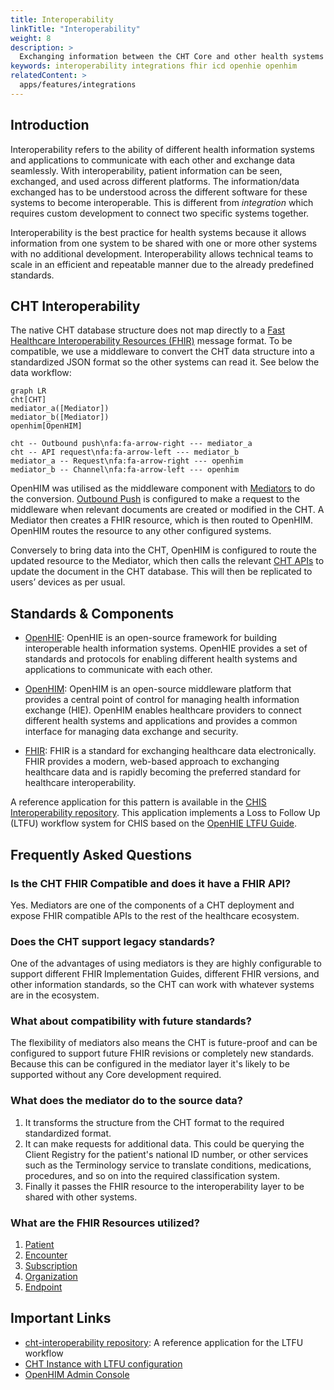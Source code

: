 ```yaml
---
title: Interoperability
linkTitle: "Interoperability"
weight: 8
description: >
  Exchanging information between the CHT Core and other health systems 
keywords: interoperability integrations fhir icd openhie openhim
relatedContent: >
  apps/features/integrations
---
```


## Introduction 

Interoperability refers to the ability of different health information systems and applications to communicate with each other and exchange data seamlessly. With interoperability, patient information can be seen, exchanged, and used across different platforms. The information/data exchanged has to be understood across the different software for these systems to become interoperable. This is different from _integration_ which requires custom development to connect two specific systems together.

Interoperability is the best practice for health systems because it allows information from one system to be shared with one or more other systems with no additional development. Interoperability allows technical teams to scale in an efficient and repeatable manner due to the already predefined standards. 

## CHT Interoperability

The native CHT database structure does not map directly to a [Fast Healthcare Interoperability Resources (FHIR)](http://www.hl7.org/fhir/) message format. To be compatible, we use a middleware to convert the CHT data structure into a standardized JSON format so the other systems can read it. See below the data workflow:

```mermaid
graph LR
cht[CHT]
mediator_a([Mediator])
mediator_b([Mediator])
openhim[OpenHIM]

cht -- Outbound push\nfa:fa-arrow-right --- mediator_a
cht -- API request\nfa:fa-arrow-left --- mediator_b
mediator_a -- Request\nfa:fa-arrow-right --- openhim
mediator_b -- Channel\nfa:fa-arrow-left --- openhim
```
OpenHIM was utilised as the middleware component with [Mediators](http://openhim.org/docs/configuration/mediators/) to do the conversion. [Outbound Push](https://docs.communityhealthtoolkit.org/apps/reference/app-settings/outbound/) is configured to make a request to the middleware when relevant documents are created or modified in the CHT. A Mediator then creates a FHIR resource, which is then routed to OpenHIM. OpenHIM routes the resource to any other configured systems.

Conversely to bring data into the CHT, OpenHIM is configured to route the updated resource to the Mediator, which then calls the relevant [CHT APIs](https://docs.communityhealthtoolkit.org/apps/reference/api/) to update the document in the CHT database. This will then be replicated to users’ devices as per usual.

## Standards & Components

- [OpenHIE](https://ohie.org/): OpenHIE is an open-source framework for building interoperable health information systems. OpenHIE provides a set of standards and protocols for enabling different health systems and applications to communicate with each other.

- [OpenHIM](http://openhim.org/): OpenHIM is an open-source middleware platform that provides a central point of control for managing health information exchange (HIE). OpenHIM enables healthcare providers to connect different health systems and applications and provides a common interface for managing data exchange and security.

- [FHIR](http://www.hl7.org/fhir): FHIR is a standard for exchanging healthcare data electronically. FHIR provides a modern, web-based approach to exchanging healthcare data and is rapidly becoming the preferred standard for healthcare interoperability.

A reference application for this pattern is available in the [CHIS Interoperability repository](https://github.com/medic/cht-interoperability). 
This application implements a Loss to Follow Up (LTFU) workflow system for CHIS based on the [OpenHIE LTFU Guide](https://wiki.ohie.org/display/CP/Use+Case+Summary%3A+Request+Community+Based+Follow-Up). 

## Frequently Asked Questions

### Is the CHT FHIR Compatible and does it have a FHIR API?

Yes. Mediators are one of the components of a CHT deployment and expose FHIR compatible APIs to the rest of the healthcare ecosystem.

### Does the CHT support legacy standards?

One of the advantages of using mediators is they are highly configurable to support different FHIR Implementation Guides, different FHIR versions, and other information standards, so the CHT can work with whatever systems are in the ecosystem.

### What about compatibility with future standards?

The flexibility of mediators also means the CHT is future-proof and can be configured to support future FHIR revisions or completely new standards. Because this can be configured in the mediator layer it's likely to be supported without any Core development required.

### What does the mediator do to the source data?

1. It transforms the structure from the CHT format to the required standardized format.
2. It can make requests for additional data. This could be querying the Client Registry for the patient's national ID number, or other services such as the Terminology service to translate conditions, medications, procedures, and so on into the required classification system.
3. Finally it passes the FHIR resource to the interoperability layer to be shared with other systems.

### What are the FHIR Resources utilized?

1. [Patient](https://www.hl7.org/fhir/patient.html)
2. [Encounter](https://build.fhir.org/encounter.html)
3. [Subscription](https://build.fhir.org/subscription.html)
4. [Organization](https://build.fhir.org/organization.html)
5. [Endpoint](https://build.fhir.org/endpoint.html)

## Important Links
- [cht-interoperability repository](https://github.com/medic/cht-interoperability): A reference application for the LTFU workflow
- [CHT Instance with LTFU configuration](https://interop-cht-test.dev.medicmobile.org/medic/login?redirect=https%3A%2F%2Finterop-cht-test.dev.medicmobile.org%2F)
- [OpenHIM Admin Console](https://interoperability.dev.medicmobile.org/#!/login) 

